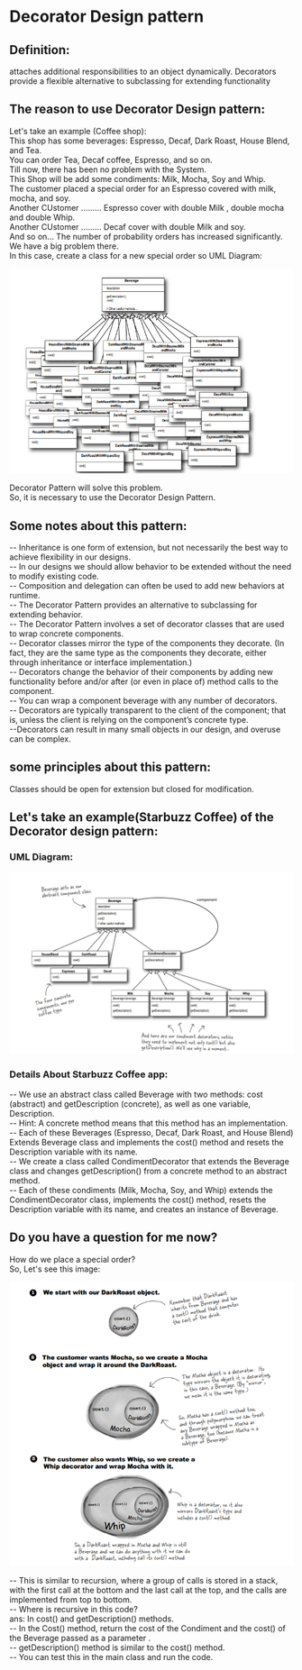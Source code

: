 # Decorator Design pattern

## Definition:

attaches additional responsibilities to an object dynamically.
Decorators provide a flexible alternative to subclassing for extending functionality

## The reason to use Decorator Design pattern:

Let's take an example (Coffee shop):<br>
This shop has some beverages: Espresso, Decaf, Dark Roast, House Blend, and Tea.<br>
You can order Tea, Decaf coffee, Espresso, and so on.<br>
Till now, there has been no problem with the System.<br>
This Shop will be add some condiments: Milk, Mocha, Soy and Whip.<br>
The customer placed a special order for an Espresso covered with milk, mocha, and soy.<br>
Another CUstomer ......... Espresso cover with double Milk , double mocha and double Whip.<br>
Another CUstomer ......... Decaf cover with double Milk and soy.<br>
And so on...
The number of probability orders has increased significantly.<br>
We have a big problem there.<br>
In this case, create a class for a new special order so UML Diagram:<br>

![Alt text](image-1.png)

Decorator Pattern will solve this problem.<br>
So, it is necessary to use the Decorator Design Pattern.<br>

## Some notes about this pattern:

-- Inheritance is one form of extension, but not necessarily the best way to achieve flexibility in our designs.<br>
-- In our designs we should allow behavior to be extended without
the need to modify existing code.<br>
-- Composition and delegation can often be used to add new
behaviors at runtime.<br>
-- The Decorator Pattern provides an alternative to subclassing for extending behavior.<br>
-- The Decorator Pattern involves a set of decorator classes that are used to wrap concrete components.<br>
-- Decorator classes mirror the type of the components they decorate. (In fact, they are the same type as the components they decorate, either through inheritance or interface implementation.)<br>
-- Decorators change the behavior of their components by adding new functionality before and/or after (or even in place of) method calls to the component.<br>
-- You can wrap a component beverage with any number of decorators.<br>
-- Decorators are typically transparent to the client of the component; that is, unless
the client is relying on the component’s concrete type.<br>
--Decorators can result in many small objects in our design, and
overuse can be complex.<br>

## some principles about this pattern:

Classes should be open for extension but closed for modification.<br>

## Let's take an example(Starbuzz Coffee) of the Decorator design pattern:

### UML Diagram:

![Alt text](image.png)

### Details About Starbuzz Coffee app:

-- We use an abstract class called Beverage with two methods: cost (abstract) and getDescription (concrete), as well as one variable, Description.<br>
-- Hint: A concrete method means that this method has an implementation.<br>
-- Each of these Beverages (Espresso, Decaf, Dark Roast, and House Blend) Extends Beverage class and implements the cost() method and resets the Description variable with its name.<br>
-- We create a class called CondimentDecorator that extends the Beverage class and changes getDescription() from a concrete method to an abstract method.<br>
-- Each of these condiments (Milk, Mocha, Soy, and Whip) extends the CondimentDecorator class, implements the cost() method, resets the Description variable with its name, and creates an instance of Beverage.<br>

## Do you have a question for me now?

How do we place a special order?<br>
So, Let's see this image:

![Alt text](image-2.png)

-- This is similar to recursion, where a group of calls is stored in a stack, with the first call at the bottom and the last call at the top, and the calls are implemented from top to bottom.<br>
-- Where is recursive in this code?<br>
ans: In cost() and getDescription() methods.<br>
-- In the Cost() method, return the cost of the Condiment and the cost() of the Beverage passed as a parameter .<br>
-- getDescription() method is similar to the cost() method.<br>
-- You can test this in the main class and run the code.<br>
